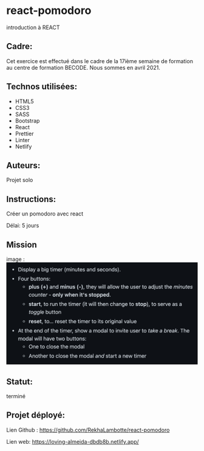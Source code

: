 # react-pomodoro
introduction à REACT

## Cadre:
Cet exercice est effectué dans le cadre de la 17ième semaine de formation au centre de formation BECODE. 
Nous sommes en avril 2021.

## Technos utilisées:
* HTML5
* CSS3
* SASS
* Bootstrap
* React
* Prettier
* Linter
* Netlify

## Auteurs: 
Projet solo

## Instructions:
Créer un pomodoro avec react

Délai: 5 jours 

## Mission
image : ![text description](./src/img/target-pomodoro.png)

## Statut:
terminé

## Projet déployé: 
Lien Github : https://github.com/RekhaLambotte/react-pomodoro

Lien web: https://loving-almeida-dbdb8b.netlify.app/
